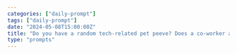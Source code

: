 ```yaml
---
categories: ["daily-prompt"]
tags: ["daily-prompt"]
date: "2024-05-08T15:00:00Z"
title: "Do you have a random tech-related pet peeve? Does a co-worker always open pull requests at the worst time? Does your boss send you a slack message immediately after emailing you to tell you about the email?"
type: "prompts"
---
```


